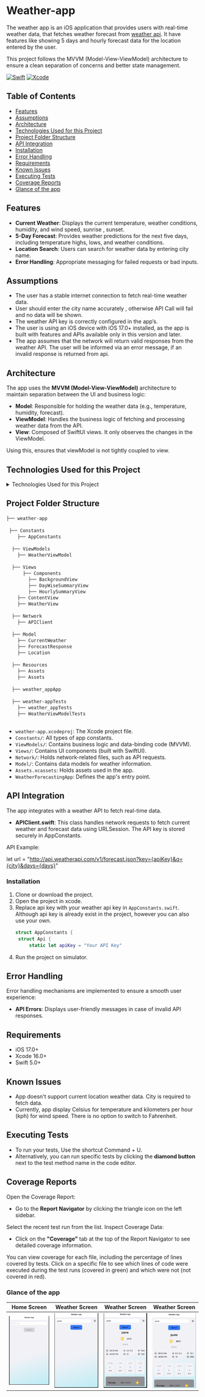 # Weather-app<a name="readme-top"></a>
The weather app is an iOS application that provides users with real-time weather data, that fetches weather forecast from [weather api][api-url]. It have features like showing 5 days and hourly forecast data for the location entered by the user.

This project follows the MVVM (Model-View-ViewModel) architecture to ensure a clean separation of concerns and better state management.

[![Swift](https://img.shields.io/badge/swift-F54A2A?style=for-the-badge&logo=swift&logoColor=white)][Swift-url] [![Xcode](https://img.shields.io/badge/Xcode-007ACC?style=for-the-badge&logo=Xcode&logoColor=white)][Xcode-url]

## Table of Contents
- [Features](#features)
- [Assumptions](#assumptions)
- [Architecture](#architecture)
- [Technologies Used for this Project](#technologies-used-for-this-project)
- [Project Folder Structure](#project-folder-structure)
- [API Integration](#api-integration)
- [Installation](#installation)
- [Error Handling](#error-handling)
- [Requirements](#requirements)
- [Known Issues](#known-issues)
- [Executing Tests](#executing-tests)
- [Coverage Reports](#coverage-reports)
- [Glance of the app](#glance-of-the-app)
  
## Features

- **Current Weather**: Displays the current temperature, weather conditions, humidity, and wind speed, sunrise , sunset.
- **5-Day Forecast**: Provides weather predictions for the next five days, including temperature highs, lows, and weather conditions.
- **Location Search**: Users can search for weather data by entering city name.
- **Error Handling**: Appropriate messaging for failed requests or bad inputs.

## Assumptions

- The user has a stable internet connection to fetch real-time weather data.
- User should enter the city name accurately , otherwise API Call will fail and no data will be shown.
- The weather API key is correctly configured in the app’s.
- The user is using an iOS device with iOS 17.0+ installed, as the app is built with features and APIs available only in this version and later.
- The app assumes that the network will return valid responses from the weather API. The user will be informed via an error message, if an invalid response is returned from api.


## Architecture

The app uses the **MVVM (Model-View-ViewModel)** architecture to maintain separation between the UI and business logic:

- **Model**: Responsible for holding the weather data (e.g., temperature, humidity, forecast).
- **ViewModel**: Handles the business logic of fetching and processing weather data from the API.
- **View**: Composed of SwiftUI views. It only observes the changes in the ViewModel.

Using this, ensures that viewModel is not tightly coupled to view.

## Technologies Used for this Project
 <details>
   <summary>Technologies Used for this Project</summary>
   <ol>
     <li>Swift</li>
     <li>SwiftUI Framework</li>
     <li>MVVM Architecture</li>
     <li>Combine Framework</li>
     <li>Json Decoding</li>
   </ol>
 </details>
 
## Project Folder Structure

```
├── weather-app

 ├── Constants
    ├── AppConstants

  ├── ViewModels
    ├── WeatherViewModel

  ├── Views
      ├── Components
        ├── BackgroundView
        ├── DayWiseSummaryView
        ├── HourlySummaryView
    ├── ContentView
    ├── WeatherView
    
  ├── Network
    ├── APIClient
      
  ├── Model
    ├── CurrentWeather
    ├── ForecastResponse
    ├── Location

  ├── Resources
    ├── Assets
    ├── Assets

  ├── weather_appApp

  ├── weather-appTests
    ├── weather_appTests
    ├── WeatherViewModelTests
    
```
- `weather-app.xcodeproj`: The Xcode project file.
- `Constants/`: All types of app constants.
- `ViewModels/`: Contains business logic and data-binding code (MVVM).
- `Views/`: Contains UI components (built with SwiftUI).
- `Network/`: Holds network-related files, such as API requests.
- `Model/`: Contains data models for weather information.
- `Assets.xcassets`: Holds assets used in the app.
- `WeatherForecastingApp`: Defines the app's entry point.

## API Integration

The app integrates with a weather API to fetch real-time data.

- **APIClient.swift**: This class handles network requests to fetch current weather and forecast data using URLSession. The API key is stored securely in AppConstants.

API Example:

let url = "http://api.weatherapi.com/v1/forecast.json?key={apiKey}&q={city}&days={days}"


### Installation

1. Clone or download the project.
2. Open the project in xcode.
3. Replace api key with your weather api key in `AppConstants.swift`. Although api key is already exist in the project, however you can also use your own.
   ```swift
   struct AppConstants {
    struct Api {
        static let apiKey = "Your API Key"
   ```
4. Run the project on simulator.

## Error Handling

Error handling mechanisms are implemented to ensure a smooth user experience:

- **API Errors**: Displays user-friendly messages in case of invalid API responses.

 
## Requirements

- iOS 17.0+
- Xcode 16.0+
- Swift 5.0+

## Known Issues
- App doesn't support current location weather data. City is required to fetch data.
- Currently, app display Celsius for temperature and kilometers per hour (kph) for wind speed. There is no option to switch to Fahrenheit.

## Executing Tests

- To run your tests, Use the shortcut Command + U.
 - Alternatively, you can run specific tests by clicking the **diamond button** next to the test method name in the code editor.

 ## Coverage Reports

 Open the Coverage Report:

- Go to the **Report Navigator** by clicking the triangle icon on the left sidebar.

Select the recent test run from the list.
Inspect Coverage Data:

- Click on the **"Coverage"** tab at the top of the Report Navigator to see detailed coverage information.
 
You can view coverage for each file, including the percentage of lines covered by tests.
Click on a specific file to see which lines of code were executed during the test runs (covered in green) and which were not (not covered in red).

### Glance of the app

| Home Screen | Weather Screen | Weather Screen | Weather Screen |
| ------------- | ------------- | ------------- | ------------- |
| ![image alt](https://github.com/akshat3358/Weather-app/blob/main/1.png?raw=true) | ![image alt](https://github.com/akshat3358/Weather-app/blob/main/2.png?raw=true) | ![image alt](https://github.com/akshat3358/Weather-app/blob/main/3.png?raw=true) |  ![image alt](https://github.com/akshat3358/Weather-app/blob/main/4.png?raw=true) |


[Swift-url]: https://docs.swift.org/swift-book/
[Xcode-url]: https://developer.apple.com/xcode/
[api-url]: https://www.weatherapi.com/
